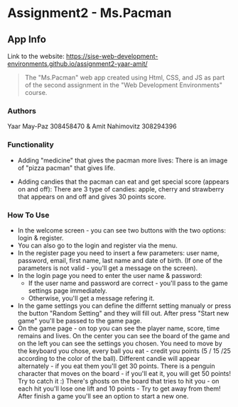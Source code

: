 # Assignment2 - Ms.Pacman
 

## App Info
Link to the website: https://sise-web-development-environments.github.io/assignment2-yaar-amit/

> The "Ms.Pacman" web app created using Html, CSS, and JS as part of the second assignment in the "Web Development Environments" course.

### Authors

Yaar May-Paz 308458470 & Amit Nahimovitz 308294396

### Functionality

* Adding "medicine" that gives the pacman more lives:
  There is an image of "pizza pacman" that gives life.

* Adding candies that the pacman can eat and get special score (appears on and off):
  There are 3 type of candies: apple, cherry and strawberry that appears on and off and gives 30 points score.

### How To Use

* In the welcome screen - you can see two buttons with the two options: login & register.
* You can also go to the login and register via the menu.
* In the register page you need to insert a few parameters: user name, password, email, first name, last  name and date of birth. (If one of the parameters is not valid - you'll get a message on the screen).
* In the login page you need to enter the user name & password:
    - If the user name and password are correct - you'll pass to the game settings page immediately.
    - Otherwise, you'll get a message refering it.
* In the game settings you can define the differnt setting manualy or press the button "Random Setting"   and they will fill out. After press "Start new game" you'll be passed to the game page.
* On the game page - on top you can see the player name, score, time remains and lives.
  On the center you can see the board of the game and on the left you can see the settings you chosen.
  You need to move by the keyboard you chose, every ball you eat - credit you points (5 / 15 /25 according to the color of the ball). Different candie will appear alternately - if you eat them you'll get 30 points. There is a penguin character that moves on the board - if you'll eat it, you will get 50 points! Try to catch it :) 
  There's ghosts on the board that tries to hit you - on each hit you'll lose one lift and 10 points - Try to get away from them! 
  After finish a game you'll see an option to start a new one.
